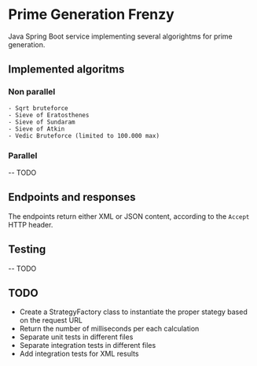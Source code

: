 # Prime Generation Frenzy

Java Spring Boot service implementing several algorightms for prime generation.

## Implemented algoritms

### Non parallel
    - Sqrt bruteforce
    - Sieve of Eratosthenes
    - Sieve of Sundaram
    - Sieve of Atkin
    - Vedic Bruteforce (limited to 100.000 max)

### Parallel

-- TODO

## Endpoints and responses

The endpoints return either XML or JSON content, according to the `Accept` HTTP header.

## Testing

-- TODO

## TODO

- Create a StrategyFactory class to instantiate the proper stategy based on the request URL
- Return the number of milliseconds per each calculation
- Separate unit tests in different files
- Separate integration tests in different files
- Add integration tests for XML results
